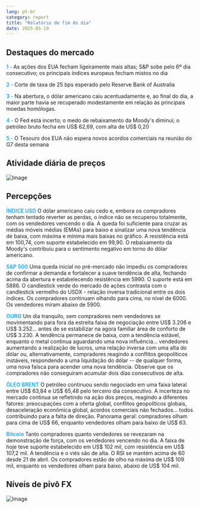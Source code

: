 ```yaml
---
lang: pt-br
category: report
title: "Relatório de fim do dia"
date: 2025-05-19
---
```



<h2>Destaques do mercado</h2>
<strong style="color: #2caef7;">1 - </strong> As ações dos EUA fecham ligeiramente mais altas; S&P sobe pelo 6º dia consecutivo; os principais índices europeus fecham mistos no dia

<strong style="color: #2caef7;">2 - </strong> Corte de taxa de 25 bps esperado pelo Reserve Bank of Australia

<strong style="color: #2caef7;">3 - </strong> Na abertura, o dólar americano caiu acentuadamente e, ao final do dia, a maior parte havia se recuperado modestamente em relação às principais moedas homólogas.


<strong style="color: #2caef7;">4 - </strong> O Fed está incerto; o medo de rebaixamento da Moody's diminui; o petróleo bruto fecha em US$ 62,69, com alta de US$ 0,20

<strong style="color: #2caef7;">5 - </strong> O Tesouro dos EUA não espera novos acordos comerciais na reunião do G7 desta semana




<h2>Atividade diária de preços</h2>
<img src="https://markleighedu.github.io/img/May-2025/19-May-2025/price.jpg" alt="Image"/>

<h2>Percepções</h2>
<strong style="color: #2caef7;">ÍNDICE USD</strong> O dólar americano caiu cedo e, embora os compradores tenham tentado reverter as perdas, o índice não se recuperou totalmente, com os vendedores vencendo o dia. A queda foi suficiente para cruzar as médias móveis médias (EMAs) para baixo e sinalizar uma nova tendência de baixa, com máxima e mínima mais baixas no gráfico. A resistência está em 100,74, com suporte estabelecido em 99,90. O rebaixamento da Moody's contribuiu para o sentimento negativo em torno do dólar americano.

<strong style="color: #2caef7;">S&P 500</strong> Uma queda inicial no pré-mercado não impediu os compradores de confirmar a demanda e fortalecer a suave tendência de alta, fechando acima da abertura e estabelecendo resistência em 5990. O suporte está em 5886. O candlestick verde do mercado de ações contrasta com o candlestick vermelho do USDX - relação inversa tradicional entre os dois índices. Os compradores continuam olhando para cima, no nível de 6000. Os vendedores miram abaixo de 5900.

<strong style="color: #2caef7;">OURO</strong> Um dia tranquilo, sem compradores nem vendedores se movimentando para fora da estreita faixa de negociação entre US$ 3.206 e US$ 3.252... antes de se estabilizar na agora familiar área de conforto de US$ 3.230. A tendência permanece de baixa, com a tendência estável, enquanto o metal continua aguardando uma nova influência... vendedores aumentando a realização de lucros, uma relação inversa com uma alta do dólar ou, alternativamente, compradores reagindo a conflitos geopolíticos instáveis, respondendo a uma liquidação do dólar -- de qualquer forma, uma nova faísca para acender uma nova tendência. Observe que os compradores não conseguiram acumular dois dias consecutivos de alta.

<strong style="color: #2caef7;">ÓLEO BRENT</strong> O petróleo continuou sendo negociado em uma faixa lateral entre US$ 63,84 e US$ 65,48 pelo terceiro dia consecutivo. A incerteza no mercado continua se refletindo na ação dos preços, reagindo a diferentes fatores: preocupações com a oferta global, conflitos geopolíticos globais, desaceleração econômica global, acordos comerciais não fechados... todos contribuindo para a falta de direção. Panorama geral: compradores olham para cima de US$ 66, enquanto vendedores olham para baixo de US$ 63.

<strong style="color: #2caef7;">Bitcoin</strong> Tanto compradores quanto vendedores se revezaram na demonstração de força, com os vendedores vencendo no dia. A faixa de hoje teve suporte estabelecido em US$ 102 mil, com resistência em US$ 107,2 mil. A tendência e o viés são de alta. O RSI se mantém acima de 60 desde 21 de abril. Os compradores estão de olho na máxima de US$ 109 mil, enquanto os vendedores olham para baixo, abaixo de US$ 104 mil.



<h2>Níveis de pivô FX</h2>
<img src="https://markleighedu.github.io/img/May-2025/19-May-2025/pivot.jpg" alt="Image"/>